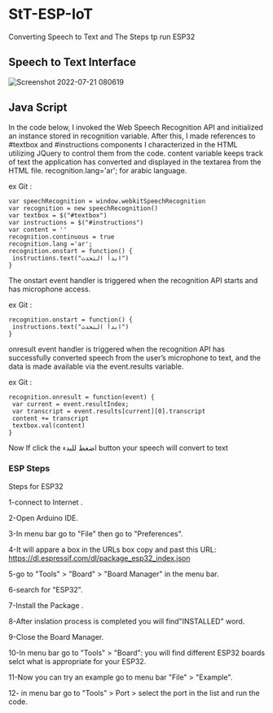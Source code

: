 # StT-ESP-IoT 
Converting Speech to Text and The Steps tp run ESP32
## Speech to Text Interface
![Screenshot 2022-07-21 080619](https://user-images.githubusercontent.com/108990560/180135538-bc549344-5d84-4b09-b878-67f2e5e54bc2.png)
## Java Script
In the code below, I invoked the Web Speech Recognition API and initialized an instance stored in  recognition variable.
After this, I made references to  #textbox and #instructions components I characterized in the HTML utilizing JQuery to control them from the code.
content variable keeps track of text the application has converted and displayed in the textarea from the HTML file.
recognition.lang='ar'; for arabic language.

ex Git :
```
var speechRecognition = window.webkitSpeechRecognition
var recognition = new speechRecognition()
var textbox = $("#textbox")
var instructions = $("#instructions")
var content = ''
recognition.continuous = true
recognition.lang ='ar';
recognition.onstart = function() {
 instructions.text("ابدأ التحدث")
}
```
The onstart event handler is triggered when the recognition API starts and has microphone access.

ex Git :
```
recognition.onstart = function() {
 instructions.text("ابدأ التحدث")
}
```
onresult event handler is triggered when the recognition API has successfully converted speech from the user’s microphone to text, and the data is made available via the event.results variable.

ex Git :
```
recognition.onresult = function(event) {
 var current = event.resultIndex;
 var transcript = event.results[current][0].transcript
 content += transcript
 textbox.val(content)
}
```
Now If click the اضغط للبدء button your speech will convert to text

### ESP Steps
Steps for ESP32

1-connect to Internet .

2-Open Arduino IDE. 

3-In menu bar go to "File" then go to "Preferences". 

4-It will appare a box in the URLs box copy and past this URL: https://dl.espressif.com/dl/package_esp32_index.json 

5-go to "Tools" > "Board" > "Board Manager" in the menu bar. 

6-search for "ESP32". 

7-Install the Package .

8-After inslation process is completed you will find"INSTALLED" word.

9-Close the Board Manager. 

10-In menu bar go to "Tools" > "Board": you will find different ESP32 boards selct what is appropriate for your ESP32. 

11-Now you can try an example go to menu bar "File" > "Example".

12- in menu bar go to "Tools" > Port > select the port in the list and run the code.

